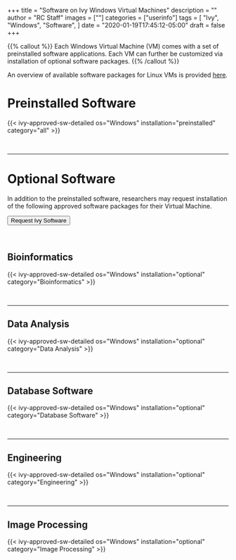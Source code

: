 +++
title = "Software on Ivy Windows Virtual Machines"
description = ""
author = "RC Staff"
images = [""]
categories = ["userinfo"]
tags = [
    "Ivy", 
    "Windows",
    "Software",
]
date = "2020-01-19T17:45:12-05:00"
draft = false
+++

{{% callout %}}
Each Windows Virtual Machine (VM) comes with a set of preinstalled software applications.  Each VM can further be customized via installation of optional software packages.
{{% /callout %}}

An overview of available software packages for Linux VMs is provided [here](/userinfo/ivy/ivy-linux-sw/overview).


# Preinstalled Software 

{{< ivy-approved-sw-detailed os="Windows" installation="preinstalled" category="all" >}}

<br>

- - -

# Optional Software

In addition to the preinstalled software, researchers may request installation of the following approved software packages for their Virtual Machine.

[<button class="btn btn-success">Request Ivy Software</button>](https://www.rc.virginia.edu/form/support-request)

<br>

## Bioinformatics

{{< ivy-approved-sw-detailed os="Windows" installation="optional" category="Bioinformatics" >}}

<br>

- - -

## Data Analysis

{{< ivy-approved-sw-detailed os="Windows" installation="optional" category="Data Analysis" >}}

<br>

- - -

## Database Software

{{< ivy-approved-sw-detailed os="Windows" installation="optional" category="Database Software" >}}

<br>

- - -

## Engineering

{{< ivy-approved-sw-detailed os="Windows" installation="optional" category="Engineering" >}}

<br>

- - -

## Image Processing

{{< ivy-approved-sw-detailed os="Windows" installation="optional" category="Image Processing" >}}
